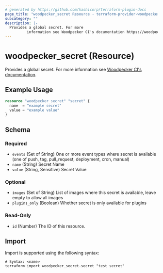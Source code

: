 ```yaml
---
# generated by https://github.com/hashicorp/terraform-plugin-docs
page_title: "woodpecker_secret Resource - terraform-provider-woodpecker"
subcategory: ""
description: |-
  Provides a global secret. For more
          information see Woodpecker CI's documentation https://woodpecker-ci.org/docs/usage/secrets.
---
```


# woodpecker_secret (Resource)

Provides a global secret. For more 
		information see [Woodpecker CI's documentation](https://woodpecker-ci.org/docs/usage/secrets).

## Example Usage

```terraform
resource "woodpecker_secret" "secret" {
  name  = "example secret"
  value = "example value"
}
```

<!-- schema generated by tfplugindocs -->
## Schema

### Required

- `events` (Set of String) One or more event types where secret is available (one of push, tag, pull_request, deployment, cron, manual)
- `name` (String) Secret Name
- `value` (String, Sensitive) Secret Value

### Optional

- `images` (Set of String) List of images where this secret is available, leave empty to allow all images
- `plugins_only` (Boolean) Whether secret is only available for plugins

### Read-Only

- `id` (Number) The ID of this resource.

## Import

Import is supported using the following syntax:

```shell
# Syntax: <name>
terraform import woodpecker_secret.secret "test secret"
```
